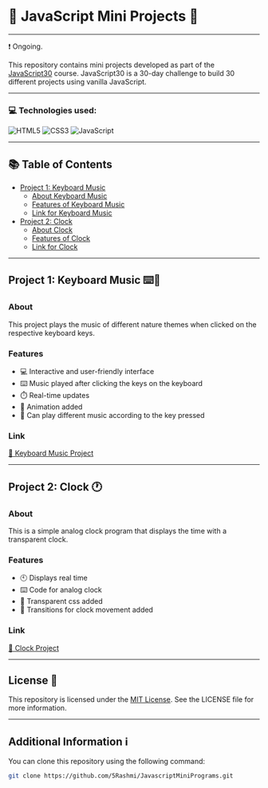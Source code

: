 # 🎨 JavaScript Mini Projects 🎨

---

❗ Ongoing.

This repository contains mini projects developed as part of the [JavaScript30](https://github.com/wesbos/JavaScript30) course. JavaScript30 is a 30-day challenge to build 30 different projects using vanilla JavaScript.

---

### 💻 Technologies used:
![HTML5](https://img.shields.io/badge/html5-%23E34F26.svg?style=for-the-badge&logo=html5&logoColor=white) ![CSS3](https://img.shields.io/badge/css3-%231572B6.svg?style=for-the-badge&logo=css3&logoColor=white) ![JavaScript](https://img.shields.io/badge/javascript-%23323330.svg?style=for-the-badge&logo=javascript&logoColor=%23F7DF1E)

---

## 📚 Table of Contents

- [Project 1: Keyboard Music](#project-1-keyboard-music-)
  - [About Keyboard Music](#about)
  - [Features of Keyboard Music](#features)
  - [Link for Keyboard Music](#link)
- [Project 2: Clock](#project-2-clock-)
  - [About Clock](#about-1)
  - [Features of Clock](#features-1)
  - [Link for Clock](#link-1)

---

## Project 1: Keyboard Music ⌨️🎵

### About
This project plays the music of different nature themes when clicked on the respective keyboard keys.

### Features
- 💻 Interactive and user-friendly interface
- ⌨️ Music played after clicking the keys on the keyboard
- ⏱️ Real-time updates
- 🚶 Animation added
- 🎵 Can play different music according to the key pressed

### Link
[🔗 Keyboard Music Project](https://5rashmi.github.io/JavascriptMiniPrograms/KeyboardMusic/)

---

## Project 2: Clock 🕐

### About
This is a simple analog clock program that displays the time with a transparent clock.
### Features
- 🕙 Displays real time
- ⌨️ Code for analog clock
- 🎨 Transparent css added
- 🚶 Transitions for clock movement added

### Link
[🔗 Clock Project](https://5rashmi.github.io/JavascriptMiniPrograms/Clock/)

---

## License 📜

This repository is licensed under the [MIT License](https://github.com/5Rashmi/JavascriptMiniPrograms/blob/master/LICENSE). See the LICENSE file for more information.

---

## Additional Information ℹ️

You can clone this repository using the following command:

```bash
git clone https://github.com/5Rashmi/JavascriptMiniPrograms.git
